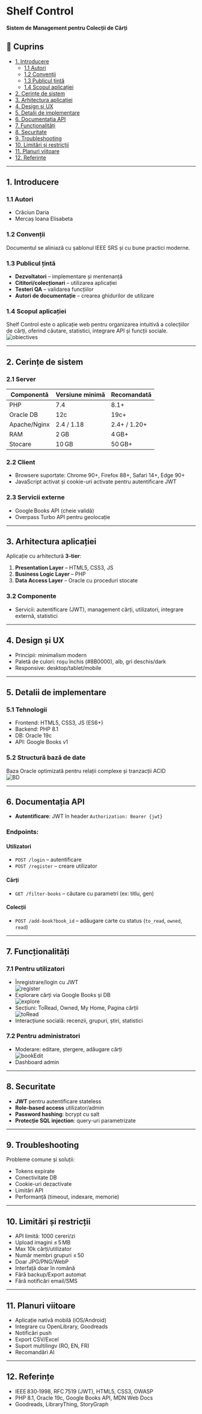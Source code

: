 # Shelf Control

**Sistem de Management pentru Colecții de Cărți**

## 🧾 Cuprins
- [1. Introducere](#1-introducere)  
  - [1.1 Autori](#11-autori)  
  - [1.2 Convenții](#12-convenții)  
  - [1.3 Publicul țintă](#13-publicul-țintă)  
  - [1.4 Scopul aplicației](#14-scopul-aplicației)  
- [2. Cerințe de sistem](#2-cerințe-de-sistem)  
- [3. Arhitectura aplicației](#3-arhitectura-aplicației)  
- [4. Design și UX](#4-design-și-ux)  
- [5. Detalii de implementare](#5-detalii-de-implementare)  
- [6. Documentația API](#6-documentația-api)  
- [7. Funcționalități](#7-funcționalități)  
- [8. Securitate](#8-securitate)  
- [9. Troubleshooting](#9-troubleshooting)  
- [10. Limitări și restricții](#10-limitări-și-restricții)  
- [11. Planuri viitoare](#11-planuri-viitoare)  
- [12. Referințe](#12-referințe)

---

## 1. Introducere

### 1.1 Autori  
- Crăciun Daria  
- Mercaș Ioana Elisabeta

### 1.2 Convenții  
Documentul se aliniază cu șablonul IEEE SRS și cu bune practici moderne.

### 1.3 Publicul țintă  
- **Dezvoltatori** – implementare și mentenanță  
- **Cititori/colecționari** – utilizarea aplicației  
- **Testeri QA** – validarea funcțiilor  
- **Autori de documentație** – crearea ghidurilor de utilizare

### 1.4 Scopul aplicației  
Shelf Control este o aplicație web pentru organizarea intuitivă a colecțiilor de cărți, oferind căutare, statistici, integrare API și funcții sociale.  
![obiectives](https://github.com/user-attachments/assets/4be35c1b-82e9-4696-a71b-69b3f323e6cc)

---

## 2. Cerințe de sistem

### 2.1 Server  
| Componentă        | Versiune minimă | Recomandată |
|------------------|------------------|-------------|
| PHP              | 7.4              | 8.1+        |
| Oracle DB        | 12c              | 19c+        |
| Apache/Nginx     | 2.4 / 1.18       | 2.4+ / 1.20+|
| RAM              | 2 GB             | 4 GB+       |
| Stocare          | 10 GB            | 50 GB+      |

### 2.2 Client  
- Browsere suportate: Chrome 90+, Firefox 88+, Safari 14+, Edge 90+  
- JavaScript activat și cookie-uri activate pentru autentificare JWT

### 2.3 Servicii externe  
- Google Books API (cheie validă)  
- Overpass Turbo API pentru geolocație

---

## 3. Arhitectura aplicației

Aplicație cu arhitectură **3‑tier**:

1. **Presentation Layer** – HTML5, CSS3, JS  
2. **Business Logic Layer** – PHP  
3. **Data Access Layer** – Oracle cu proceduri stocate

### 3.2 Componente  
- Servicii: autentificare (JWT), management cărți, utilizatori, integrare externă, statistici

---

## 4. Design și UX

- Principii: minimalism modern  
- Paletă de culori: roșu închis (#8B0000), alb, gri deschis/dark  
- Responsive: desktop/tablet/mobile

---

## 5. Detalii de implementare

### 5.1 Tehnologii  
- Frontend: HTML5, CSS3, JS (ES6+)  
- Backend: PHP 8.1  
- DB: Oracle 19c  
- API: Google Books v1

### 5.2 Structură bază de date  
Baza Oracle optimizată pentru relații complexe și tranzacții ACID  
![BD](https://github.com/user-attachments/assets/75d61d34-7132-4032-9a0d-74646f160ae2)

---

## 6. Documentația API

- **Autentificare**: JWT în header `Authorization: Bearer {jwt}`

### Endpoints:

#### Utilizatori  
- `POST /login` – autentificare  
- `POST /register` – creare utilizator

#### Cărți  
- `GET /filter-books` – căutare cu parametri (ex: titlu, gen)

#### Colecții  
- `POST /add-book?book_id` – adăugare carte cu status (`to_read`, `owned`, `read`)

---

## 7. Funcționalități

### 7.1 Pentru utilizatori  
- Înregistrare/login cu JWT  
  ![register](https://github.com/user-attachments/assets/77ad3e00-ee2d-4810-80d9-b814c899c921)  
- Explorare cărți via Google Books și DB  
  ![explore](https://github.com/user-attachments/assets/5408ff41-57a0-4d7a-b6d2-0dd8a74c5add)  
- Secțiuni: ToRead, Owned, My Home, Pagina cărții  
  ![toRead](https://github.com/user-attachments/assets/688bbae3-01c1-418c-ac95-925450961568)  
- Interacțiune socială: recenzii, grupuri, știri, statistici

### 7.2 Pentru administratori  
- Moderare: editare, ștergere, adăugare cărți  
  ![bookEdit](https://github.com/user-attachments/assets/d10aba13-322c-48f3-9fa0-e094984a335d)  
- Dashboard admin

---

## 8. Securitate

- **JWT** pentru autentificare stateless  
- **Role‑based access** utilizator/admin  
- **Password hashing**: bcrypt cu salt  
- **Protecție SQL injection**: query-uri parametrizate

---

## 9. Troubleshooting

Probleme comune și soluții:

- Tokens expirate  
- Conectivitate DB  
- Cookie-uri dezactivate  
- Limitări API  
- Performanță (timeout, indexare, memorie)

---

## 10. Limitări și restricții

- API limită: 1000 cereri/zi  
- Upload imagini ≤ 5 MB  
- Max 10k cărți/utilizator  
- Număr membri grupuri ≤ 50  
- Doar JPG/PNG/WebP  
- Interfață doar în română  
- Fără backup/Export automat  
- Fără notificări email/SMS

---

## 11. Planuri viitoare

- Aplicație nativă mobilă (iOS/Android)  
- Integrare cu OpenLibrary, Goodreads  
- Notificări push  
- Export CSV/Excel  
- Suport multilingv (RO, EN, FR)  
- Recomandări AI

---

## 12. Referințe

- IEEE 830‑1998, RFC 7519 (JWT), HTML5, CSS3, OWASP  
- PHP 8.1, Oracle 19c, Google Books API, MDN Web Docs  
- Goodreads, LibraryThing, StoryGraph
